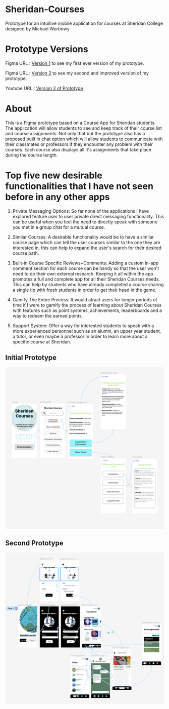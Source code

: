 # Sheridan-Courses
Prototype for an intuitive mobile application for courses at Sheridan College designed by Michael Werbowy

# Prototype Versions

Figma URL : [Version 1](https://www.figma.com/file/6OT6BYPEWNN6AVk8uMqAux/Untitled?type=design&node-id=0%3A1&mode=design&t=5v9f0S73LFPs4nOa-1) to see my first ever version of my prototype.

Figma URL : [Version 2](https://www.figma.com/file/apzW6Z99Tji5TrjWRLTkpS/Assignment-2?type=design&node-id=0%3A1&mode=design&t=nPVg6xyvAN1W2BFU-1![image](https://github.com/werbowym-sheridan/Sheridan-Courses/assets/95830333/66686e6a-af18-4c9b-bd6e-4aeec9877575)
) to see my second and improved version of my prototype.

Youtube URL : [Version 2 of Prototype](https://youtu.be/AkmMSZBUd6w)

# About 

This is a Figma prototype based on a Course App for Sheridan students. The application will allow students to see and keep track of their course list and course assignments. Not only that but the prototype also has a proposed built in chat option which will allow students to communicate with their classmates or professors if they encounter any problem with their courses. Each course also displays all it's assignments that take place during the course length.

# Top five new desirable functionalities that I have not seen before in any other apps

1. Private Messaging Options: So far none of the applications I have explored feature user to user private direct messaging functionality. This can be useful when you feel the need to directly speak with someone you met in a group chat for a mutual course.
   
2. Similar Courses: A desirable functionality would be to have a similar course page which can tell the user courses similar to the one they are interested in, this can help to expand the user's search for their desired course path.

3. Built-in Course Specific Reviews+Comments: Adding a custom in-app comment section for each course can be handy so that the user won't need to do their own external research. Keeping it all within the app promotes a full and complete app for all their Sheridan Courses needs. This can help by students who have already completed a course sharing a single tip with fresh students in order to get their head in the game.

4. Gamify The Entire Process: It would atract users for longer periods of time if I were to gamify the process of learning about Sheridan Courses with features such as point systems, achievements, leaderboards and a way to redeem the earned points.

5. Support System: Offer a way for interested students to speak with a more experienced personnel such as an alumni, an upper year student, a tutor, or even maybe a professor in order to learn more about a specific course at Sheridan.

## Initial Prototype
![Init](./initial-prototype.png)

## Second Prototype

![Second Prototype](./second-prototype.png)

